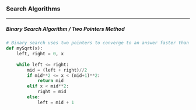 ### Search Algorithms
---
##### Binary Search Algorithm / Two Pointers Method
```python
# Binary search uses two pointers to converge to an answer faster than one pointer
def mySqrt(x):
    left, right = 0, x
        
    while left <= right:
        mid = (left + right)//2
        if mid**2 <= x < (mid+1)**2:
            return mid 
        elif x < mid**2:
            right = mid 
        else:
            left = mid + 1 
```              
